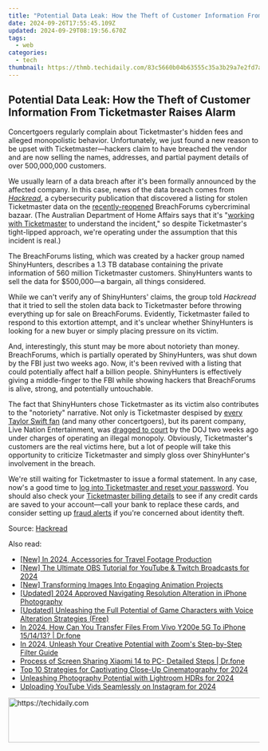 ```yaml
---
title: "Potential Data Leak: How the Theft of Customer Information From Ticketmaster Raises Alarm"
date: 2024-09-26T17:55:45.109Z
updated: 2024-09-29T08:19:56.670Z
tags:
  - web
categories:
  - tech
thumbnail: https://thmb.techidaily.com/83c5660b04b63555c35a3b29a7e2fd7ac8060798e2fb3cf7dc99c41ddcfc3162.jpg
---
```


## Potential Data Leak: How the Theft of Customer Information From Ticketmaster Raises Alarm

Concertgoers regularly complain about Ticketmaster's hidden fees and alleged monopolistic behavior. Unfortunately, we just found a new reason to be upset with Ticketmaster—hackers claim to have breached the vendor and are now selling the names, addresses, and partial payment details of over 500,000,000 customers.

 We usually learn of a data breach after it's been formally announced by the affected company. In this case, news of the data breach comes from _[Hackread](https://www.hackread.com/hackers-ticketmaster-data-breach-560m-users-sale/)_, a cybersecurity publication that discovered a listing for stolen Ticketmaster data on the [recently-reopened](https://www.theregister.com/2024/05/28/breachforums%5Fback%5Fonline/) BreachForums cybercriminal bazaar. (The Australian Department of Home Affairs says that it's "[working with Ticketmaster](https://www.abc.net.au/news/2024-05-29/ticketmaster-hack-allegedlyshinyhunter-customers-data-leaked/103908614) to understand the incident," so despite Ticketmaster's tight-lipped approach, we're operating under the assumption that this incident is real.)

 The BreachForums listing, which was created by a hacker group named ShinyHunters, describes a 1.3 TB database containing the private information of 560 million Ticketmaster customers. ShinyHunters wants to sell the data for $500,000—a bargain, all things considered.

 While we can't verify any of ShinyHunters' claims, the group told _Hackread_ that it tried to sell the stolen data back to Ticketmaster before throwing everything up for sale on BreachForums. Evidently, Ticketmaster failed to respond to this extortion attempt, and it's unclear whether ShinyHunters is looking for a new buyer or simply placing pressure on its victim.

 And, interestingly, this stunt may be more about notoriety than money. BreachForums, which is partially operated by ShinyHunters, was shut down by the FBI just two weeks ago. Now, it's been revived with a listing that could potentially affect half a billion people. ShinyHunters is effectively giving a middle-finger to the FBI while showing hackers that BreachForums is alive, strong, and potentially untouchable.

 The fact that ShinyHunters chose Ticketmaster as its victim also contributes to the "notoriety" narrative. Not only is Ticketmaster despised by [every Taylor Swift fan](https://en.wikipedia.org/wiki/Taylor%5FSwift%E2%80%93Ticketmaster%5Fcontroversy) (and many other concertgoers), but its parent company, Live Nation Entertainment, was [dragged to court](https://apnews.com/article/justice-department-live-nation-ticketmaster-antitrust-lawsuit-df9b552d127e1494db13e3cd625787a8) by the DOJ two weeks ago under charges of operating an illegal monopoly. Obviously, Ticketmaster's customers are the real victims here, but a lot of people will take this opportunity to criticize Ticketmaster and simply gloss over ShinyHunter's involvement in the breach.

 We're still waiting for Ticketmaster to issue a formal statement. In any case, now's a good time to [log into Ticketmaster and reset your password](https://help.ticketmaster.com/hc/en-us/articles/9611941002641-How-do-I-reset-my-account-password). You should also check your [Ticketmaster billing details](https://www.ticketmaster.com/member/payment%5Foptions) to see if any credit cards are saved to your account—call your bank to replace these cards, and consider setting up [fraud alerts](https://facebook-videos.techidaily.com/updated-filming-techniques-for-high-quality-facebook-video-content-for-2024/) if you're concerned about identity theft.

 Source: [Hackread](https://www.hackread.com/hackers-ticketmaster-data-breach-560m-users-sale/)

<ins class="adsbygoogle"
     style="display:block"
     data-ad-format="autorelaxed"
     data-ad-client="ca-pub-7571918770474297"
     data-ad-slot="1223367746"></ins>

<ins class="adsbygoogle"
     style="display:block"
     data-ad-client="ca-pub-7571918770474297"
     data-ad-slot="8358498916"
     data-ad-format="auto"
     data-full-width-responsive="true"></ins>

<span class="atpl-alsoreadstyle">Also read:</span>
<div><ul>
<li><a href="https://fox-http.techidaily.com/new-in-2024-accessories-for-travel-footage-production/"><u>[New] In 2024, Accessories for Travel Footage Production</u></a></li>
<li><a href="https://video-screen-grab.techidaily.com/new-the-ultimate-obs-tutorial-for-youtube-and-twitch-broadcasts-for-2024/"><u>[New] The Ultimate OBS Tutorial for YouTube & Twitch Broadcasts for 2024</u></a></li>
<li><a href="https://some-skills.techidaily.com/new-transforming-images-into-engaging-animation-projects/"><u>[New] Transforming Images Into Engaging Animation Projects</u></a></li>
<li><a href="https://fox-access.techidaily.com/updated-2024-approved-navigating-resolution-alteration-in-iphone-photography/"><u>[Updated] 2024 Approved Navigating Resolution Alteration in iPhone Photography</u></a></li>
<li><a href="https://some-approaches.techidaily.com/updated-unleashing-the-full-potential-of-game-characters-with-voice-alteration-strategies-free/"><u>[Updated] Unleashing the Full Potential of Game Characters with Voice Alteration Strategies (Free)</u></a></li>
<li><a href="https://android-transfer.techidaily.com/in-2024-how-can-you-transfer-files-from-vivo-y200e-5g-to-iphone-151413-drfone-by-drfone-transfer-from-android-transfer-from-android/"><u>In 2024, How Can You Transfer Files From Vivo Y200e 5G To iPhone 15/14/13? | Dr.fone</u></a></li>
<li><a href="https://some-skills.techidaily.com/in-2024-unleash-your-creative-potential-with-zooms-step-by-step-filter-guide/"><u>In 2024, Unleash Your Creative Potential with Zoom's Step-by-Step Filter Guide</u></a></li>
<li><a href="https://screen-mirror.techidaily.com/process-of-screen-sharing-xiaomi-14-to-pc-detailed-steps-drfone-by-drfone-android/"><u>Process of Screen Sharing Xiaomi 14 to PC- Detailed Steps | Dr.fone</u></a></li>
<li><a href="https://some-skills.techidaily.com/top-10-strategies-for-captivating-close-up-cinematography-for-2024/"><u>Top 10 Strategies for Captivating Close-Up Cinematography for 2024</u></a></li>
<li><a href="https://some-skills.techidaily.com/unleashing-photography-potential-with-lightroom-hdrs-for-2024/"><u>Unleashing Photography Potential with Lightroom HDRs for 2024</u></a></li>
<li><a href="https://youtube-data.techidaily.com/ding-youtube-vids-seamlessly-on-instagram-for-2024/"><u>Uploading YouTube Vids Seamlessly on Instagram for 2024</u></a></li>
</ul></div>

<!-- affiliate ads begin -->
<a href="https://ephamedtechinc.pxf.io/c/5597632/2137219/26400" target="_top" id="2137219">
  <img src="//a.impactradius-go.com/display-ad/26400-2137219" border="0" alt="https://techidaily.com" width="728" height="90"/>
</a>
<img height="0" width="0" src="https://ephamedtechinc.pxf.io/i/5597632/2137219/26400" style="position:absolute;visibility:hidden;" border="0" />
<!-- affiliate ads end -->

